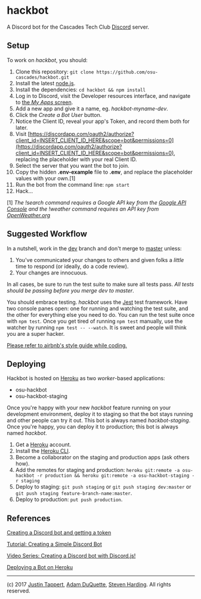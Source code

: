 # hackbot

A Discord bot for the Cascades Tech Club [Discord](http://discordapp.com) server.

## Setup

To work on _hackbot_, you should:

1. Clone this repository: `git clone https://github.com/osu-cascades/hackbot.git`
2. Install the latest [node.js](https://nodejs.org).
3. Install the dependencies: `cd hackbot && npm install`
4. Log in to Discord, visit the Developer resources interface, and navigate to [the _My Apps_ screen](https://discordapp.com/developers/applications/me).
5. Add a new app and give it a name, eg. _hackbot-myname-dev_.
6. Click the _Create a Bot User_ button.
7. Notice the Client ID, reveal your app's Token, and record them both for later.
8. Visit [https://discordapp.com/oauth2/authorize?client_id=INSERT_CLIENT_ID_HERE&scope=bot&permissions=0](https://discordapp.com/oauth2/authorize?client_id=INSERT_CLIENT_ID_HERE&scope=bot&permissions=0), replacing the placeholder with your real Client ID.
9. Select the server that you want the bot to join.
10. Copy the hidden **.env-example** file to **.env**, and replace the placeholder values with your own.[1]
11. Run the bot from the command line: `npm start`
12. Hack...

[1] _The !search command requires a Google API key from the [Google API Console](https://console.developers.google.com) and the !weather command requires an API key from [OpenWeather.org](https://openweathermap.org/)_

## Suggested Workflow

In a nutshell, work in the [dev](https://github.com/osu-cascades/hackbot/tree/dev) branch and don't merge to [master](https://github.com/osu-cascades/hackbot/tree/master) unless:

1. You've communicated your changes to others and given folks a _little_ time to respond (or ideally, do a code review).
2. Your changes are innocuous.

In all cases, be sure to run the test suite to make sure all tests pass. _All tests should be passing before you merge dev to master_.

You should embrace testing. _hackbot_ uses the [Jest](https://facebook.github.io/jest/) test framework. Have two console panes open: one for running and watching the test suite, and the other for everything else you need to do. You can run the test suite once with `npm test`. Once you get tired of running `npm test` manually, use the watcher by running `npm test -- --watch`. It is sweet and people will think you are a super hacker.

[Please refer to airbnb's style guide while coding.](https://github.com/airbnb/javascript)

## Deploying

Hackbot is hosted on [Heroku](https://heroku.com) as two _worker_-based applications:

* osu-hackbot
* osu-hackbot-staging

Once you're happy with your new _hackbot_ feature running on your development environment, deploy it to staging so that the bot stays running and other people
can try it out. This bot is always named _hackbot-staging_. Once you're happy, you can deploy it to production; this bot is always named _hackbot_.

1. Get a [Heroku](https://heroku.com) account.
2. Install the [Heroku CLI](https://devcenter.heroku.com/articles/heroku-cli).
3. Become a collaborator on the staging and production apps (ask others how).
4. Add the remotes for staging and production: `heroku git:remote -a osu-hackbot -r production && heroku git:remote -a osu-hackbot-staging -r staging`
5. Deploy to staging: `git push staging` or `git push staging dev:master` or `git push staging feature-branch-name:master`.
6. Deploy to production: `put push production`.

## References

[Creating a Discord bot and getting a token](https://github.com/reactiflux/discord-irc/wiki/Creating-a-discord-bot-&-getting-a-token)

[Tutorial: Creating a Simple Discord Bot](https://medium.com/@renesansz/tutorial-creating-a-simple-discord-bot-9465a2764dc0)

[Video Series: Creating a Discord bot with Discord.js!](https://youtu.be/rVfjZrqoQ7o)

[Deploying a Bot on Heroku](http://shiffman.net/a2z/bot-heroku/)

___
(c) 2017 [Justin Tappert](https://github.com/JWTappert), [Adam DuQuette](https://github.com/DukeOfEtiquette), [Steven Harding](https://github.com/Otis0620). All rights reserved.
